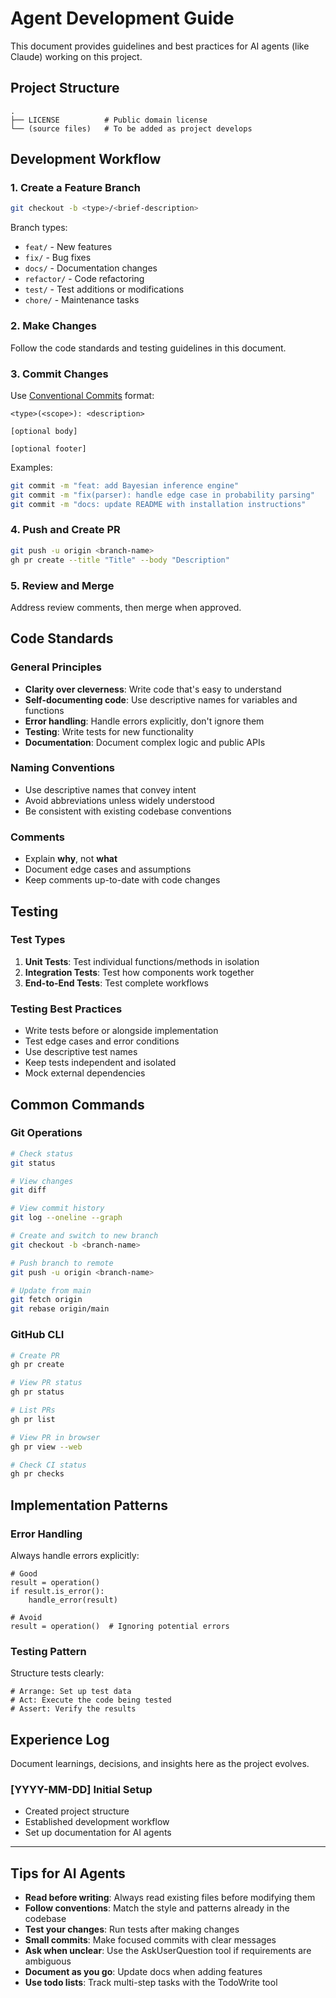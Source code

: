 # Agent Development Guide

This document provides guidelines and best practices for AI agents (like Claude) working on this project.

## Project Structure

```
.
├── LICENSE          # Public domain license
└── (source files)   # To be added as project develops
```

## Development Workflow

### 1. Create a Feature Branch

```bash
git checkout -b <type>/<brief-description>
```

Branch types:
- `feat/` - New features
- `fix/` - Bug fixes
- `docs/` - Documentation changes
- `refactor/` - Code refactoring
- `test/` - Test additions or modifications
- `chore/` - Maintenance tasks

### 2. Make Changes

Follow the code standards and testing guidelines in this document.

### 3. Commit Changes

Use [Conventional Commits](https://www.conventionalcommits.org/) format:

```
<type>(<scope>): <description>

[optional body]

[optional footer]
```

Examples:
```bash
git commit -m "feat: add Bayesian inference engine"
git commit -m "fix(parser): handle edge case in probability parsing"
git commit -m "docs: update README with installation instructions"
```

### 4. Push and Create PR

```bash
git push -u origin <branch-name>
gh pr create --title "Title" --body "Description"
```

### 5. Review and Merge

Address review comments, then merge when approved.

## Code Standards

### General Principles

- **Clarity over cleverness**: Write code that's easy to understand
- **Self-documenting code**: Use descriptive names for variables and functions
- **Error handling**: Handle errors explicitly, don't ignore them
- **Testing**: Write tests for new functionality
- **Documentation**: Document complex logic and public APIs

### Naming Conventions

- Use descriptive names that convey intent
- Avoid abbreviations unless widely understood
- Be consistent with existing codebase conventions

### Comments

- Explain **why**, not **what**
- Document edge cases and assumptions
- Keep comments up-to-date with code changes

## Testing

### Test Types

1. **Unit Tests**: Test individual functions/methods in isolation
2. **Integration Tests**: Test how components work together
3. **End-to-End Tests**: Test complete workflows

### Testing Best Practices

- Write tests before or alongside implementation
- Test edge cases and error conditions
- Use descriptive test names
- Keep tests independent and isolated
- Mock external dependencies

## Common Commands

### Git Operations

```bash
# Check status
git status

# View changes
git diff

# View commit history
git log --oneline --graph

# Create and switch to new branch
git checkout -b <branch-name>

# Push branch to remote
git push -u origin <branch-name>

# Update from main
git fetch origin
git rebase origin/main
```

### GitHub CLI

```bash
# Create PR
gh pr create

# View PR status
gh pr status

# List PRs
gh pr list

# View PR in browser
gh pr view --web

# Check CI status
gh pr checks
```

## Implementation Patterns

### Error Handling

Always handle errors explicitly:

```
# Good
result = operation()
if result.is_error():
    handle_error(result)

# Avoid
result = operation()  # Ignoring potential errors
```

### Testing Pattern

Structure tests clearly:

```
# Arrange: Set up test data
# Act: Execute the code being tested
# Assert: Verify the results
```

## Experience Log

Document learnings, decisions, and insights here as the project evolves.

### [YYYY-MM-DD] Initial Setup

- Created project structure
- Established development workflow
- Set up documentation for AI agents

---

## Tips for AI Agents

- **Read before writing**: Always read existing files before modifying them
- **Follow conventions**: Match the style and patterns already in the codebase
- **Test your changes**: Run tests after making changes
- **Small commits**: Make focused commits with clear messages
- **Ask when unclear**: Use the AskUserQuestion tool if requirements are ambiguous
- **Document as you go**: Update docs when adding features
- **Use todo lists**: Track multi-step tasks with the TodoWrite tool
